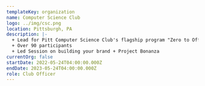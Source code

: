 ```yaml
---
templateKey: organization
name: Computer Science Club
logo: ../img/csc.png
location: Pittsburgh, PA
description: |-
  + Lead for Pitt Computer Science Club's flagship program "Zero to Offer"
  + Over 90 participants
  + Led Session on building your brand + Project Bonanza
currentOrg: false
startDate: 2022-05-24T04:00:00.000Z
endDate: 2023-05-24T04:00:00.000Z
role: Club Officer
---
```

